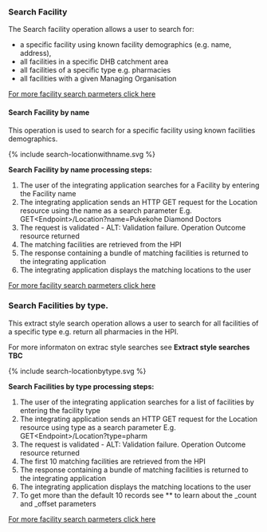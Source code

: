

### Search Facility

The Search facility operation allows a user to search for:
* a specific facility using known facility demographics (e.g. name, address),
* all facilities in a specific DHB catchment area
* all facilities of a specific type e.g. pharmacies
* all facilities with a given Managing Organisation

[For more facility search parmeters click here](/capabilityStatement.html#location)

#### Search Facility by name

This operation is used to search for a specific facility using known facilities demographics.

<div>
{% include search-locationwithname.svg %}
</div>

**Search Facility by name processing steps:**

1.	The user of the integrating application searches for a Facility by entering the Facility name
2.	The integrating application sends an HTTP GET request for the Location resource using the name as a search parameter
E.g. GET\<Endpoint>/Location?name=Pukekohe Diamond Doctors
3.	The request is validated - ALT: Validation failure. Operation Outcome resource returned
4.	The matching facilities are retrieved from the HPI
5.	The response containing a bundle of matching facilities is returned to the integrating application
6.	The integrating application displays the matching locations to the user

[For more facility search parmeters click here](/capabilityStatement.html#location)


### Search Facilities by type.

This extract style search operation allows a user to search for all facilities of a specific type e.g. return all pharmacies in the HPI.

For more informaton on extrac style searches see **Extract style searches TBC** 

<div>
{% include search-locationbytype.svg %}
</div>

**Search Facilities by type processing steps:**

1.	The user of the integrating application searches for a list of facilities by entering the facility type
2.	The integrating application sends an HTTP GET request for the Location resource using type as a search parameter
E.g. GET\<Endpoint>/Location?type=pharm
3.	The request is validated - ALT: Validation failure. Operation Outcome resource returned
4.	The first 10 matching facilities are retrieved from the HPI
5.	The response containing a bundle of matching facilities is returned to the integrating application
6.	The integrating application displays the matching locations to the user
7.	To get more than the default 10 records see ** to learn about the _count and _offset parameters

[For more facility search parmeters click here](/capabilityStatement.html#location)
